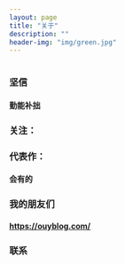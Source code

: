 ```yaml
---
layout: page
title: "关于"
description: ""
header-img: "img/green.jpg"
---
```



<center>
    <p><img src="" align="center"></p>
</center>

### 坚信
#### 勤能补拙

### 关注：


### 代表作：
#### 会有的

### 我的朋友们
#### https://ouyblog.com/

### 联系


<center>
    <p><img src="" align="center"></p>
</center>







